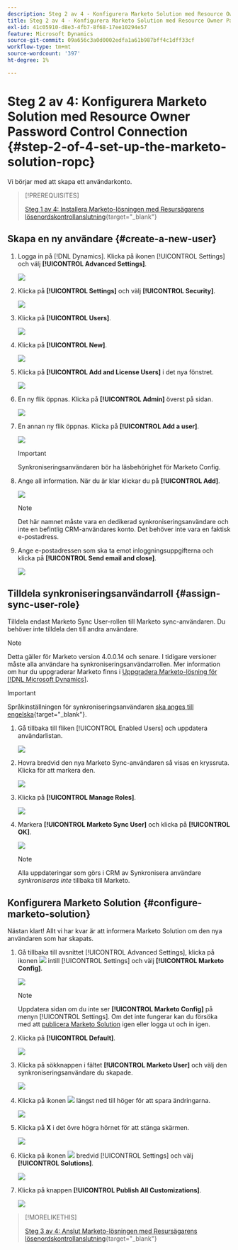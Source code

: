 ```yaml
---
description: Steg 2 av 4 - Konfigurera Marketo Solution med Resource Owner Password Control Connection - Marketo Docs - Product Documentation
title: Steg 2 av 4 - Konfigurera Marketo Solution med Resource Owner Password Control Connection
exl-id: 41c05910-d8e3-4fb7-8f68-17ee10294e57
feature: Microsoft Dynamics
source-git-commit: 09a656c3a0d0002edfa1a61b987bff4c1dff33cf
workflow-type: tm+mt
source-wordcount: '397'
ht-degree: 1%

---
```


# Steg 2 av 4: Konfigurera Marketo Solution med Resource Owner Password Control Connection {#step-2-of-4-set-up-the-marketo-solution-ropc}

Vi börjar med att skapa ett användarkonto.

>[!PREREQUISITES]
>
>[Steg 1 av 4: Installera Marketo-lösningen med Resursägarens lösenordskontrollanslutning](/help/marketo/product-docs/crm-sync/microsoft-dynamics-sync/sync-setup/microsoft-dynamics-365-with-ropc-connection/step-1-of-4-install.md){target="_blank"}

## Skapa en ny användare {#create-a-new-user}

1. Logga in på [!DNL Dynamics]. Klicka på ikonen [!UICONTROL Settings] och välj **[!UICONTROL Advanced Settings]**.

   ![](assets/one.png)

1. Klicka på **[!UICONTROL Settings]** och välj **[!UICONTROL Security]**.

   ![](assets/two.png)

1. Klicka på **[!UICONTROL Users]**.

   ![](assets/three.png)

1. Klicka på **[!UICONTROL New]**.

   ![](assets/four.png)

1. Klicka på **[!UICONTROL Add and License Users]** i det nya fönstret.

   ![](assets/five.png)

1. En ny flik öppnas. Klicka på **[!UICONTROL Admin]** överst på sidan.

   ![](assets/six.png)

1. En annan ny flik öppnas. Klicka på **[!UICONTROL Add a user]**.

   ![](assets/seven.png)

   >[!IMPORTANT]
   >
   >Synkroniseringsanvändaren bör ha läsbehörighet för Marketo Config.

1. Ange all information. När du är klar klickar du på **[!UICONTROL Add]**.

   ![](assets/eight.png)

   >[!NOTE]
   >
   >Det här namnet måste vara en dedikerad synkroniseringsanvändare och inte en befintlig CRM-användares konto. Det behöver inte vara en faktisk e-postadress.

1. Ange e-postadressen som ska ta emot inloggningsuppgifterna och klicka på **[!UICONTROL Send email and close]**.

   ![](assets/nine.png)

## Tilldela synkroniseringsanvändarroll {#assign-sync-user-role}

Tilldela endast Marketo Sync User-rollen till Marketo sync-användaren. Du behöver inte tilldela den till andra användare.

>[!NOTE]
>
>Detta gäller för Marketo version 4.0.0.14 och senare. I tidigare versioner måste alla användare ha synkroniseringsanvändarrollen. Mer information om hur du uppgraderar Marketo finns i [Uppgradera Marketo-lösning för [!DNL Microsoft Dynamics]](/help/marketo/product-docs/crm-sync/microsoft-dynamics-sync/sync-setup/update-the-marketo-solution-for-microsoft-dynamics.md).

>[!IMPORTANT]
>
>Språkinställningen för synkroniseringsanvändaren [ ska anges till engelska](https://learn.microsoft.com/en-us/power-platform/admin/enable-languages){target="_blank"}.

1. Gå tillbaka till fliken [!UICONTROL Enabled Users] och uppdatera användarlistan.

   ![](assets/ten.png)

1. Hovra bredvid den nya Marketo Sync-användaren så visas en kryssruta. Klicka för att markera den.

   ![](assets/eleven.png)

1. Klicka på **[!UICONTROL Manage Roles]**.

   ![](assets/twelve.png)

1. Markera **[!UICONTROL Marketo Sync User]** och klicka på **[!UICONTROL OK]**.

   ![](assets/thirteen.png)

   >[!NOTE]
   >
   >Alla uppdateringar som görs i CRM av Synkronisera användare _synkroniseras inte_ tillbaka till Marketo.

## Konfigurera Marketo Solution {#configure-marketo-solution}

Nästan klart! Allt vi har kvar är att informera Marketo Solution om den nya användaren som har skapats.

1. Gå tillbaka till avsnittet [!UICONTROL Advanced Settings], klicka på ikonen ![](assets/image2015-5-13-15-3a49-3a19.png) intill [!UICONTROL Settings] och välj **[!UICONTROL Marketo Config]**.

   ![](assets/fourteen.png)

   >[!NOTE]
   >
   >Uppdatera sidan om du inte ser **[!UICONTROL Marketo Config]** på menyn [!UICONTROL Settings]. Om det inte fungerar kan du försöka med att [publicera Marketo Solution](/help/marketo/product-docs/crm-sync/microsoft-dynamics-sync/sync-setup/microsoft-dynamics-365-with-ropc-connection/step-1-of-4-install.md) igen eller logga ut och in igen.

1. Klicka på **[!UICONTROL Default]**.

   ![](assets/fifteen.png)

1. Klicka på sökknappen i fältet **[!UICONTROL Marketo User]** och välj den synkroniseringsanvändare du skapade.

   ![](assets/sixteen.png)

1. Klicka på ikonen ![](assets/image2015-3-13-15-3a10-3a11.png) längst ned till höger för att spara ändringarna.

   ![](assets/image2015-3-13-15-3a3-3a3.png)

1. Klicka på **X** i det övre högra hörnet för att stänga skärmen.

   ![](assets/seventeen.png)

1. Klicka på ikonen ![](assets/image2015-5-13-15-3a49-3a19-1.png) bredvid [!UICONTROL Settings] och välj **[!UICONTROL Solutions]**.

   ![](assets/eighteen.png)

1. Klicka på knappen **[!UICONTROL Publish All Customizations]**.

   ![](assets/nineteen.png)

>[!MORELIKETHIS]
>
>[Steg 3 av 4: Anslut Marketo-lösningen med Resursägarens lösenordskontrollanslutning](/help/marketo/product-docs/crm-sync/microsoft-dynamics-sync/sync-setup/microsoft-dynamics-365-with-ropc-connection/step-3-of-4-set-up.md){target="_blank"}

